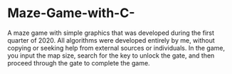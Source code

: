 # Maze-Game-with-C-
A maze game with simple graphics that was developed during the first quarter of 2020. All algorithms were developed entirely by me, without copying or seeking help from external sources or individuals. In the game, you input the map size, search for the key to unlock the gate, and then proceed through the gate to complete the game.
